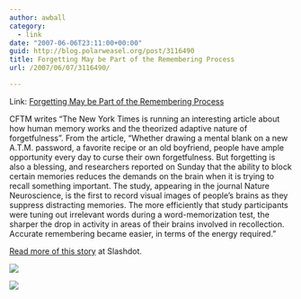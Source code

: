 ```yaml
---
author: awball
category:
  - link
date: "2007-06-06T23:11:00+00:00"
guid: http://blog.polarweasel.org/post/3116490
title: Forgetting May be Part of the Remembering Process
url: /2007/06/07/3116490/

---
```

Link: [Forgetting May be Part of the Remembering Process](http://rss.slashdot.org/~r/Slashdot/slashdot/~3/122816676/article.pl)

CFTM writes “The New York Times is running an interesting article about how human memory works and the theorized adaptive nature of forgetfulness”. From the article, “Whether drawing a mental blank on a new A.T.M. password, a favorite recipe or an old boyfriend, people have ample opportunity every day to curse their own forgetfulness. But forgetting is also a blessing, and researchers reported on Sunday that the ability to block certain memories reduces the demands on the brain when it is trying to recall something important. The study, appearing in the journal Nature Neuroscience, is the first to record visual images of people’s brains as they suppress distracting memories. The more efficiently that study participants were tuning out irrelevant words during a word-memorization test, the sharper the drop in activity in areas of their brains involved in recollection. Accurate remembering became easier, in terms of the energy required.”

[Read more of this story](http://science.slashdot.org/article.pl?sid=07/06/06/2247203&from=rss) at Slashdot.

[![](http://rss.slashdot.org/~a/Slashdot/slashdot?i=pDDLVD)](http://rss.slashdot.org/~a/Slashdot/slashdot?a=pDDLVD)

![](http://rss.slashdot.org/~r/Slashdot/slashdot/~4/122816676)
